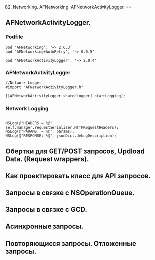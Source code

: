 82. Networking. AFNetworking. AFNetworkActivityLogger.
==

## AFNetworkActivityLogger.

### Podfile

```objc
pod 'AFNetworking’, '~> 2.6.3’
pod 'AFNetworking+AutoRetry’, '~> 0.0.5’

pod 'AFNetworkActivityLogger', '~> 2.0.4'
```

### AFNetworkActivityLogger
```objc
//Network Logger
#import "AFNetworkActivityLogger.h"

[[AFNetworkActivityLogger sharedLogger] startLogging];
```

### Network Logging
```objc

NSLog(@"HEADERS = %@", self.manager.requestSerializer.HTTPRequestHeaders);
NSLog(@"PARAMS  = %@", params);
NSLog(@"RESPONSE: %@", jsonDict.debugDescription);
```


## Обертки для GET/POST запросов, Updload Data. (Request wrappers).

## Как проектировать класс для API запросов.

## Запросы в связке с NSOperationQueue.

## Запросы в связке с GCD.

## Асинхронные запросы.

## Повторяющиеся запросы. Отложенные запросы.

